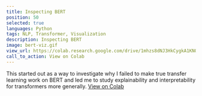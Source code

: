 ```yaml
---
title: Inspecting BERT
position: 50
selected: true
languages: Python
tags: NLP, Transformer, Visualization
description: Inspecting BERT
image: bert-viz.gif
view_url: https://colab.research.google.com/drive/1mhzs8dNJ3HkCygkA1KNORpCJAeL3cEUD#scrollTo=1rSoTkU7mxBB
call_to_action: View on Colab
---
```


This started out as a way to investigate why I failed to make true transfer learning work on BERT and led me to study explainability and interpretability for transformers more generally. [View on Colab](https://colab.research.google.com/drive/1mhzs8dNJ3HkCygkA1KNORpCJAeL3cEUD#scrollTo=1rSoTkU7mxBB)
